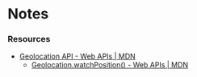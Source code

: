 # Notes

### Resources

* [Geolocation API - Web APIs | MDN](https://developer.mozilla.org/en-US/docs/Web/API/Geolocation_API "Geolocation API - Web APIs | MDN")
  * [Geolocation.watchPosition() - Web APIs | MDN](https://developer.mozilla.org/en-US/docs/Web/API/Geolocation/watchPosition "Geolocation.watchPosition() - Web APIs | MDN")
